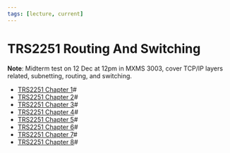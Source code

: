 ```yaml
---
tags: [lecture, current]
---
```


# TRS2251 Routing And Switching

**Note**: Midterm test on 12 Dec at 12pm in MXMS 3003, cover
TCP/IP layers related, subnetting, routing, and switching.

- [TRS2251 Chapter 1](202209271519.md)#
- [TRS2251 Chapter 2](202210111338.md)#
- [TRS2251 Chapter 3](202210152239.md)#
- [TRS2251 Chapter 4](202210242008.md)#
- [TRS2251 Chapter 5](202211051025.md)#
- [TRS2251 Chapter 6](202211060852.md)#
- [TRS2251 Chapter 7](202211101545.md)#
- [TRS2251 Chapter 8](202212062230.md)#
